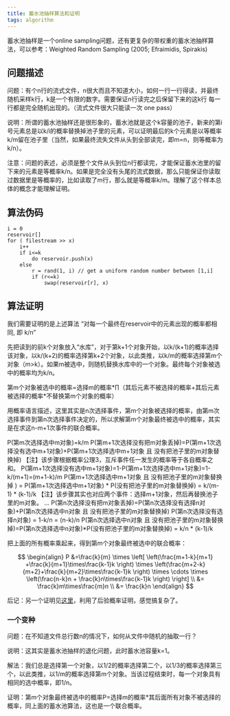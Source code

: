 ```yaml
---
title: 蓄水池抽样算法和证明
tags: algorithm
---
```


蓄水池抽样是一个online sampling问题，还有更复杂的带权重的蓄水池抽样算法，可以参考：Weighted Random Sampling (2005; Efraimidis, Spirakis)

## 问题描述

问题：有个n行的流式文件，n很大而且不知道大小，如何一行一行得读，并最终随机采样k行，k是一个有限的数字。需要保证n行读完之后保留下来的这k行 每一行都是完全随机出现的。（流式文件很大只能读一次 one pass）

说明：所谓的蓄水池抽样还是很形象的，蓄水池就是这个k容量的池子，新来的第i号元素总是以k/i的概率替换掉池子里的元素，可以证明最后的k个元素是以等概率k/m留在池子里（当然，如果最终流失文件从头到全部读完，即m=n，则等概率为k/n）。

注意：问题的表述，必须是整个文件从头到位n行都读完，才能保证蓄水池里的留下来的元素是等概率k/n。如果是完全没有头尾的流式数据，那么只能保证你读取过数据里是等概率的，比如读取了m行，那么就是等概率k/m。理解了这个样本总体的概念才能理解证明。

## 算法伪码

```
i = 0
reservoir[]
for ( filestream >> x)
    i++
    if i<=k
        do reservoir.push(x)
    else
        r = rand(1, i) // get a uniform random number between [1,i]
        if (r<=k)
            swap(reservoir[r], x)
```

## 算法证明

我们需要证明的是上述算法 “对每一个最终在reservoir中的元素出现的概率都相同, 即 k/n”

先把读到的前k个对象放入“水库”，对于第k+1个对象开始，以k/(k+1)的概率选择该对象，以k/(k+2)的概率选择第k+2个对象，以此类推，以k/m的概率选择第m个对象（m>k）。如果m被选中，则随机替换水库中的一个对象。最终每个对象被选中的概率均为k/n。

第m个对象被选中的概率=选择m的概率\*∏（其后元素不被选择的概率+其后元素被选择的概率*不替换第m个对象的概率）

用概率语言描述，这里其实是n次选择事件，第m个对象被选择的概率，由第m次选择事件到第n次选择事件决定的，所以求解第m个对象最终被选中的概率，其实是在求这n-m+1次事件的联合概率。

P(第m次选择选中m对象)=k/m
P(第m+1次选择没有把m对象丢掉)=P(第m+1次选择没有选中m+1对象)+P(第m+1次选择选中m+1对象 且 没有把池子里的m对象替换掉)
【注】该步骤根据概率公理3，互斥事件任一发生的概率等于各自概率之和。
P(第m+1次选择没有选中m+1对象)=1-P(第m+1次选择选中m+1对象)=1-k/(m+1)=(m+1-k)/m
P(第m+1次选择选中m+1对象 且 没有把池子里的m对象替换掉 ) = P(第m+1次选择选中m+1对象) * P(没有把池子里的m对象替换掉) = k/(m-1) * (k-1)/k
【注】该步骤其实也对应两个事件：选择m+1对象，然后再替换池子里的m对象。
...
P(第n次选择没有把m对象丢掉)=P(第n次选择没有选择n对象)+P(第n次选择选中n对象 且 没有把池子里的m对象替换掉)
P(第n次选择没有选择n对象) = 1-k/n = (n-k)/n
P(第n次选择选中n对象 且 没有把池子里的m对象替换掉)=P(第n次选择选中n对象)*P(没有把池子里的m对象替换掉) = k/n * (k-1)/k

把上面的所有概率乘起来，得到第m个对象最终被选中的联合概率：

$$
\begin{align}
P &=\frac{k}{m} \times \left[
\left(\frac{m+1-k}{m+1} +\frac{k}{m+1}\times\frac{k-1}k
\right) \times
\left(\frac{m+2-k}{m+2}+\frac{k}{m+2}\times\frac{k-1}k
\right) \times \cdots \times
\left(\frac{n-k}n + \frac{k}n\times\frac{k-1}k
\right)
\right] \\
&= \frac{k}m\times\frac{m}n \\
&= \frac{k}n
\end{align}
$$


后记：另一个证明见[这里](http://blog.sina.com.cn/s/blog_48e3f9cd01019jyr.html)，利用了后验概率证明，感觉搞复杂了。

### 一个变种

问题：在不知道文件总行数n的情况下，如何从文件中随机的抽取一行？

说明：这其实是蓄水池抽样的退化问题，此时蓄水池容量k=1。

解法：我们总是选择第一个对象，以1/2的概率选择第二个，以1/3的概率选择第三个，以此类推，以1/m的概率选择第m个对象。当该过程结束时，每一个对象具有相同的选中概率，即1/n。

证明：第m个对象最终被选中的概率P=选择m的概率*其后面所有对象不被选择的概率，同上面的蓄水池算法，这也是一个联合概率。
